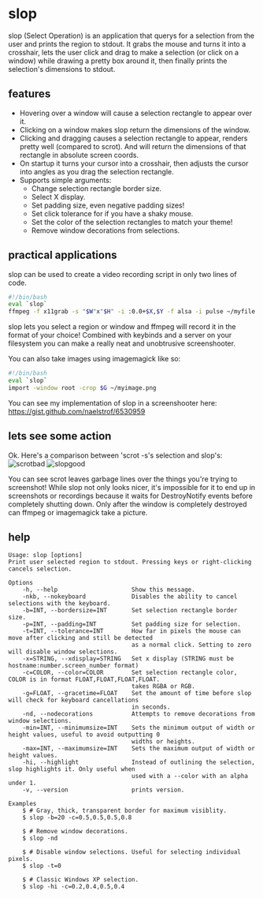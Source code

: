 slop
====

slop (Select Operation) is an application that querys for a selection from the user and prints the region to stdout. It grabs the mouse and turns it into a crosshair, lets the user click and drag to make a selection (or click on a window) while drawing a pretty box around it, then finally prints the selection's dimensions to stdout.

features
--------
* Hovering over a window will cause a selection rectangle to appear over it.
* Clicking on a window makes slop return the dimensions of the window.
* Clicking and dragging causes a selection rectangle to appear, renders pretty well (compared to scrot). And will return the dimensions of that rectangle in absolute screen coords.
* On startup it turns your cursor into a crosshair, then adjusts the cursor into angles as you drag the selection rectangle.
* Supports simple arguments:
    * Change selection rectangle border size.
    * Select X display.
    * Set padding size, even negative padding sizes!
    * Set click tolerance for if you have a shaky mouse.
    * Set the color of the selection rectangles to match your theme!
    * Remove window decorations from selections.

practical applications
----------------------
slop can be used to create a video recording script in only two lines of code.
```bash
#!/bin/bash
eval `slop`
ffmpeg -f x11grab -s "$W"x"$H" -i :0.0+$X,$Y -f alsa -i pulse ~/myfile.webm
```
slop lets you select a region or window and ffmpeg will record it in the format of your choice!
Combined with keybinds and a server on your filesystem you can make a really neat and unobtrusive screenshooter.

You can also take images using imagemagick like so:
```bash
#!/bin/bash
eval `slop`
import -window root -crop $G ~/myimage.png
```

You can see my implementation of slop in a screenshooter here:
https://gist.github.com/naelstrof/6530959

lets see some action
--------------------
Ok. Here's a comparison between 'scrot -s's selection and slop's:
![scrotbad](http://farmpolice.com/content/images/scrot_bad.png)
![slopgood](http://farmpolice.com/content/images/slrn_good.png)

You can see scrot leaves garbage lines over the things you're trying to screenshot!
While slop not only looks nicer, it's impossible for it to end up in screenshots or recordings because it waits for DestroyNotify events before completely shutting down. Only after the window is completely destroyed can ffmpeg or imagemagick take a picture.

help
----
```text
Usage: slop [options]
Print user selected region to stdout. Pressing keys or right-clicking cancels selection.

Options
    -h, --help                     Show this message.
    -nkb, --nokeyboard             Disables the ability to cancel selections with the keyboard.
    -b=INT, --bordersize=INT       Set selection rectangle border size.
    -p=INT, --padding=INT          Set padding size for selection.
    -t=INT, --tolerance=INT        How far in pixels the mouse can move after clicking and still be detected
                                   as a normal click. Setting to zero will disable window selections.
    -x=STRING, --xdisplay=STRING   Set x display (STRING must be hostname:number.screen_number format)
    -c=COLOR, --color=COLOR        Set selection rectangle color, COLOR is in format FLOAT,FLOAT,FLOAT,FLOAT.
                                   takes RGBA or RGB.
    -g=FLOAT, --gracetime=FLOAT    Set the amount of time before slop will check for keyboard cancellations
                                   in seconds.
    -nd, --nodecorations           Attempts to remove decorations from window selections.
    -min=INT, --minimumsize=INT    Sets the minimum output of width or height values, useful to avoid outputting 0
                                   widths or heights.
    -max=INT, --maximumsize=INT    Sets the maximum output of width or height values.
    -hi, --highlight               Instead of outlining the selection, slop highlights it. Only useful when
                                   used with a --color with an alpha under 1.
    -v, --version                  prints version.

Examples
    $ # Gray, thick, transparent border for maximum visiblity.
    $ slop -b=20 -c=0.5,0.5,0.5,0.8

    $ # Remove window decorations.
    $ slop -nd

    $ # Disable window selections. Useful for selecting individual pixels.
    $ slop -t=0

    $ # Classic Windows XP selection.
    $ slop -hi -c=0.2,0.4,0.5,0.4
```
